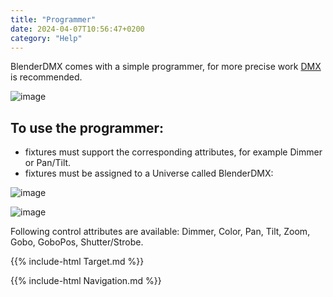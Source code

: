 ```yaml
---
title: "Programmer"
date: 2024-04-07T10:56:47+0200
category: "Help"
---
```


BlenderDMX comes with a simple programmer, for more precise work [DMX](../dmx) is recommended.

![image](../media/programmer.png)

## To use the programmer:

- fixtures must support the corresponding attributes, for example Dimmer or Pan/Tilt.
- fixtures must be assigned to a Universe called BlenderDMX:

![image](../media/protocols_blenderdmx.png)

![image](../media/fixtures_list.png)


Following control attributes are available: Dimmer, Color, Pan, Tilt, Zoom, Gobo, GoboPos, Shutter/Strobe.

{{% include-html Target.md %}}

{{% include-html Navigation.md %}}


